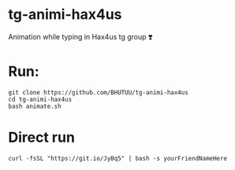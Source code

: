 # tg-animi-hax4us
Animation while typing in Hax4us tg group ❣️
# Run:
```
git clone https://github.com/BHUTUU/tg-animi-hax4us
cd tg-animi-hax4us
bash animate.sh
```
# Direct run
```
curl -fsSL "https://git.io/JyBq5" | bash -s yourFriendNameHere
```
